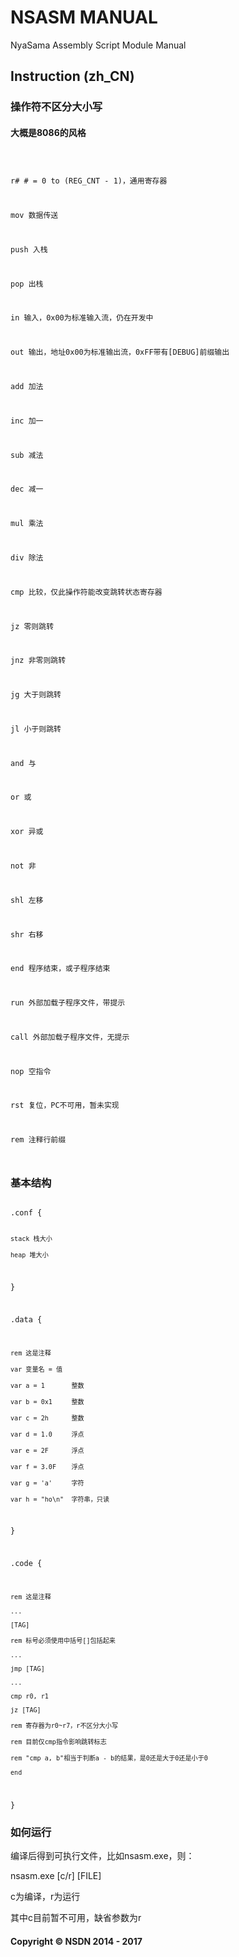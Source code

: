 # NSASM MANUAL
NyaSama Assembly Script Module Manual
## Instruction (zh_CN)

### 操作符不区分大小写

#### 大概是8086的风格

<code>

r#      # = 0 to (REG_CNT - 1)，通用寄存器

mov     数据传送

push    入栈

pop     出栈

in      输入，0x00为标准输入流，仍在开发中

out     输出，地址0x00为标准输出流，0xFF带有[DEBUG]前缀输出

add     加法

inc     加一

sub     减法

dec     减一

mul     乘法

div     除法

cmp     比较，仅此操作符能改变跳转状态寄存器

jz      零则跳转

jnz     非零则跳转

jg      大于则跳转

jl      小于则跳转

and     与

or      或

xor     异或

not     非

shl     左移

shr     右移

end     程序结束，或子程序结束

run     外部加载子程序文件，带提示

call    外部加载子程序文件，无提示

nop     空指令

rst     复位，PC不可用，暂未实现

rem     注释行前缀


</code>

### 基本结构

<code>
.conf {

    stack 栈大小

    heap 堆大小

}


.data {

    rem 这是注释

    var 变量名 = 值

    var a = 1       整数

    var b = 0x1     整数

    var c = 2h      整数

    var d = 1.0     浮点

    var e = 2F      浮点

    var f = 3.0F    浮点

    var g = 'a'     字符

    var h = "ho\n"  字符串，只读

}


.code {

    rem 这是注释

    ...

    [TAG]

    rem 标号必须使用中括号[]包括起来

    ...

    jmp [TAG]

    ...

    cmp r0, r1

    jz [TAG]

    rem 寄存器为r0~r7，r不区分大小写

    rem 目前仅cmp指令影响跳转标志

    rem "cmp a, b"相当于判断a - b的结果，是0还是大于0还是小于0

    end
    
}
</code>

### 如何运行

编译后得到可执行文件，比如nsasm.exe，则：

nsasm.exe [c/r] [FILE]

c为编译，r为运行

其中c目前暂不可用，缺省参数为r

#### Copyright © NSDN 2014 - 2017
